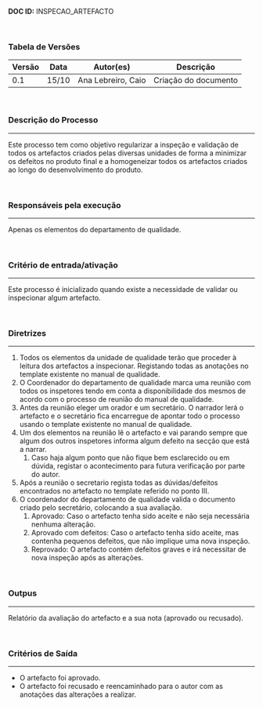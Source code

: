 **DOC ID:** INSPECAO_ARTEFACTO

</br>

### **Tabela de Versões**

| Versão | Data | Autor(es) | Descrição |
|---|---|---|---|
| 0.1 | 15/10 | Ana Lebreiro, Caio | Criação do documento |

</br>

### **Descrição do Processo**

---

Este processo tem como objetivo regularizar a inspeção e validação de todos os artefactos criados pelas diversas unidades de forma a minimizar os defeitos no produto final e a homogeneizar todos os artefactos criados ao longo do desenvolvimento do produto.

</br>

### **Responsáveis pela execução**

---

Apenas os elementos do departamento de qualidade.

</br>

### **Critério de entrada/ativação**

---

Este processo é inicializado quando existe a necessidade de validar ou inspecionar algum artefacto.

</br>


### **Diretrizes**

---

1. Todos os elementos da unidade de qualidade terão que proceder à leitura dos artefactos a inspecionar. Registando todas as anotações no template existente no manual de qualidade.
2. O Coordenador do departamento de qualidade marca uma reunião com todos os inspetores tendo em conta a disponibilidade dos mesmos de acordo com o processo de reunião do manual de qualidade.
3. Antes da reunião eleger um orador e um secretário. O narrador lerá o artefacto e o secretário fica encarregue de apontar todo o processo usando o template existente no manual de qualidade.
4. Um dos elementos na reunião lê o artefacto e vai parando sempre que algum dos outros inspetores informa algum defeito na secção que está a narrar.
   1. Caso haja algum ponto que não fique bem esclarecido ou em dúvida, registar o acontecimento para futura verificação por parte do autor.
5. Após a reunião o secretario regista todas as dúvidas/defeitos encontrados no artefacto no template referido no ponto III.
6. O coordenador do departamento de qualidade valida o documento criado pelo secretário, colocando a sua avaliação.
   1. Aprovado: Caso o artefacto tenha sido aceite e não seja necessária nenhuma alteração.
   2. Aprovado com defeitos: Caso o artefacto tenha sido aceite, mas contenha pequenos defeitos, que não implique uma nova inspeção.
   3. Reprovado: O artefacto contém defeitos graves e irá necessitar de nova inspeção após as alterações.

</br>

### **Outpus**

---

Relatório da avaliação do artefacto e a sua nota (aprovado ou recusado).

</br>


### **Critérios de Saída**

---

- O artefacto foi aprovado.
- O artefacto foi recusado e reencaminhado para o autor com as anotações das alterações a realizar.

</br>

